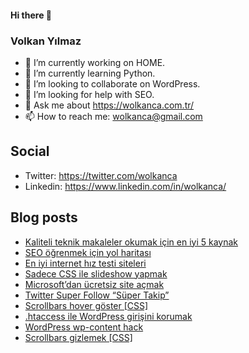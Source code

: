 #### Hi there 👋

### Volkan Yılmaz

- 🔭 I’m currently working on HOME.
- 🌱 I’m currently learning Python.
- 👯 I’m looking to collaborate on WordPress.
- 🤔 I’m looking for help with SEO.
- 💬 Ask me about https://wolkanca.com.tr/
- 📫 How to reach me: wolkanca@gmail.com

## Social
- Twitter: https://twitter.com/wolkanca
- Linkedin: https://www.linkedin.com/in/wolkanca/



## Blog posts
<!-- BLOG-POST-LIST:START -->
- [Kaliteli teknik makaleler okumak için en iyi 5 kaynak](https://wolkanca.com.tr/kaliteli-teknik-makaleler-okumak-icin-en-iyi-5-kaynak/)
- [SEO öğrenmek için yol haritası](https://wolkanca.com.tr/seo-ogrenmek-icin-yol-haritasi/)
- [En iyi internet hız testi siteleri](https://wolkanca.com.tr/en-iyi-internet-hiz-testi-siteleri/)
- [Sadece CSS ile slideshow yapmak](https://wolkanca.com.tr/sadece-css-ile-slideshow-yapmak/)
- [Microsoft’dan ücretsiz site açmak](https://wolkanca.com.tr/microsoftdan-ucretsiz-site-acmak/)
- [Twitter Super Follow “Süper Takip”](https://wolkanca.com.tr/twitter-super-follow-super-takip/)
- [Scrollbars hover göster [CSS]](https://wolkanca.com.tr/scrollbars-hover-goster-css/)
- [.htaccess ile WordPress girişini korumak](https://wolkanca.com.tr/htaccess-ile-wordpress-girisini-korumak/)
- [WordPress wp-content hack](https://wolkanca.com.tr/wordpress-wp-content-hack/)
- [Scrollbars gizlemek [CSS]](https://wolkanca.com.tr/scrollbars-gizlemek-css/)
<!-- BLOG-POST-LIST:END -->
